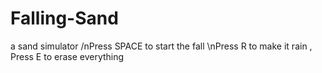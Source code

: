 # Falling-Sand
a sand simulator
/nPress SPACE to start the fall
\nPress R to make it rain
, Press E to erase everything
